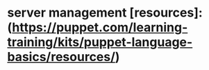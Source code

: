 # server management [resources]: (https://puppet.com/learning-training/kits/puppet-language-basics/resources/)
